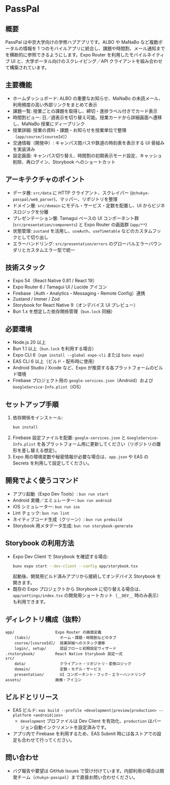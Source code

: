 # PassPal

## 概要
PassPal は中京大学向けの学修ハブアプリです。ALBO や MaNaBo など複数ポータルの情報を 1 つのモバイルアプリに統合し、課題や時間割、メール通知までを横断的に参照できるようにします。Expo Router を利用したモバイルネイティブ UI と、大学ポータル向けのスクレイピング／API クライアントを組み合わせて構築されています。

## 主要機能
- ホームダッシュボード: ALBO の重要なお知らせ、MaNaBo の未読メール、利用頻度の高い外部リンクをまとめて表示
- 課題一覧: 授業ごとの課題を取得し、締切・進捗ラベル付きでカード表示
- 時間割ビュー: 日／週表示を切り替え可能。授業カードから詳細画面へ遷移し、MaNaBo 授業にディープリンク
- 授業詳細: 授業の資料・課題・お知らせを授業単位で整理（`app/course/[courseId]`）
- 交通情報（開発中）: キャンパス間バスや鉄道の時刻表を表示する UI 骨組みを実装済み
- 設定画面: キャンパス切り替え、時間割の初期表示モード設定、キャッシュ削除、再ログイン、Storybook へのショートカット

## アーキテクチャのポイント
- データ層: `src/data` に HTTP クライアント、スクレイパー (`@chukyo-passpal/web_parser`)、マッパー、リポジトリを整理
- ドメイン層: `src/domain` にモデル・サービス・定数を配置し、UI からビジネスロジックを分離
- プレゼンテーション層: Tamagui ベースの UI コンポーネント群 (`src/presentation/components`) と Expo Router の画面群 (`app/**`)
- 状態管理: `zustand` を活用し、`useAuth`、`useTimetable` などのカスタムフックとして切り出し
- エラーハンドリング: `src/presentation/errors` のグローバルエラーバウンダリとカスタムエラー型で統一

## 技術スタック
- Expo 54（React Native 0.81 / React 19）
- Expo Router 6 / Tamagui UI / Lucide アイコン
- Firebase（Auth・Analytics・Messaging・Remote Config）連携
- Zustand / Immer / Zod
- Storybook for React Native 9（オンデバイス UI プレビュー）
- Bun 1.x を想定した依存関係管理（`bun.lock` 同梱）

## 必要環境
- Node.js 20 以上
- Bun 1.1 以上（`bun.lock` を利用する場合）
- Expo CLI 6（`npm install --global expo-cli` または `bunx expo`）
- EAS CLI 6 以上（ビルド・配布時に使用）
- Android Studio / Xcode など、Expo が推奨する各プラットフォームのビルド環境
- Firebase プロジェクト用の `google-services.json`（Android）および `GoogleService-Info.plist`（iOS）

## セットアップ手順
1. 依存関係をインストール:
	 ```bash
	 bun install
	 ```
2. Firebase 設定ファイルを配置: `google-services.json` と `GoogleService-Info.plist` を各プラットフォーム用に更新してください（リポジトリの雛形を差し替える想定）。
3. Expo 用の環境変数や秘密情報が必要な場合は、`app.json` や EAS の Secrets を利用して設定してください。

## 開発でよく使うコマンド
- アプリ起動（Expo Dev Tools）: `bun run start`
- Android 実機／エミュレーター: `bun run android`
- iOS シミュレーター: `bun run ios`
- Lint チェック: `bun run lint`
- ネイティブコード生成（クリーン）: `bun run prebuild`
- Storybook 用メタデータ生成: `bun run storybook-generate`

## Storybook の利用方法
- Expo Dev Client で Storybook を確認する場合:
	```bash
	bunx expo start --dev-client --config app/storybook.tsx
	```
	起動後、開発用ビルド済みアプリから接続してオンデバイス Storybook を開きます。
- 既存の Expo プロジェクトから Storybook に切り替える場合は、`app/settings/index.tsx` の開発用ショートカット（`__DEV__` 時のみ表示）も利用できます。

## ディレクトリ構成（抜粋）
```text
app/                  Expo Router の画面定義
	(tabs)/             ホーム・課題・時間割などのタブ
	course/[courseId]/  授業詳細へのスタック遷移
	login/, setup/      認証フローと初期設定ウィザード
.rnstorybook/         React Native Storybook 設定一式
src/
	data/               クライアント・リポジトリ・変換ロジック
	domain/             定数・モデル・サービス
	presentation/       UI コンポーネント・フック・エラーハンドリング
assets/               画像・アイコン
```

## ビルドとリリース
- EAS ビルド: `eas build --profile <development|preview|production> --platform <android|ios>`
	- `development` プロファイルは Dev Client を有効化、`production` はバージョン自動インクリメントを設定済みです。
- アプリ内で Firebase を利用するため、EAS Submit 時には各ストアでの設定も合わせて行ってください。

## 問い合わせ
- バグ報告や要望は GitHub Issues で受け付けています。内部利用の場合は開発チーム（`chukyo-passpal`）まで直接お問い合わせください。

